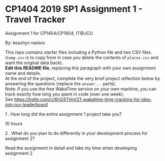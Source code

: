 # CP1404 2019 SP1 Assignment 1 - Travel Tracker
Assignment 1 for CP1404/CP1804, IT@JCU

By: keashyn naidoo  

This repo contains starter files including a Python file and two CSV files.  
(`temp.csv` is to copy from in case you delete the contents of `places.csv` and want the original data back).  
**Edit this README file**, replacing this paragraph with your own assignment name and details.  
At the end of the project, complete the very brief project reflection below by answering the questions (replace the `answer...` parts).  
Note: If you use the free WakaTime service on your own machine, you can track exactly how long you spent in code (over one week).  
See https://trello.com/c/6H24THnj/21-wakatime-time-tracking-for-ides-join-our-leaderboard

1 . How long did the entire assignment 1 project take you?

 10 hours 

2 . What do you plan to do  differently in your development process for assignment 2?
 
Read the assignment in detail and take my time when developing assignment 2

